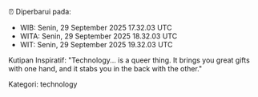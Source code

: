 ⏰ Diperbarui pada:
- WIB: Senin, 29 September 2025 17.32.03 UTC
- WITA: Senin, 29 September 2025 18.32.03 UTC
- WIT: Senin, 29 September 2025 19.32.03 UTC

Kutipan Inspiratif:
"Technology... is a queer thing. It brings you great gifts with one hand, and it stabs you in the back with the other."


Kategori: technology

